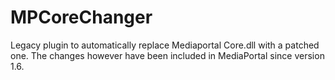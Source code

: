 # MPCoreChanger
Legacy plugin to automatically replace Mediaportal Core.dll with a patched one. The changes however have been included in MediaPortal since version 1.6.
